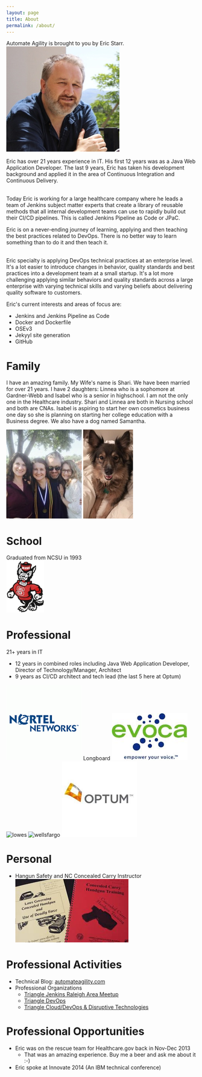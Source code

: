 ```yaml
---
layout: page
title: About
permalink: /about/
---
```


Automate Agility is brought to you by Eric Starr.
![Eric Starr](/images/about/Eric3.jpg)

  Eric has over 21 years experience in IT.  His first 12 years was as a Java Web Application Developer.  The
  last 9 years, Eric has taken his development background and applied it in the area of Continuous Integration
  and Continuous Delivery.<br><br>
  
  Today Eric is working for a large healthcare company where he leads a team of Jenkins subject matter 
  experts that create a library of reusable methods that all internal development teams can use to rapidly build out
  their CI/CD pipelines.  This is called Jenkins Pipeline as Code or JPaC.

  Eric is on a never-ending journey of learning, applying and then teaching the best practices related to 
  DevOps.  There is no better way to learn something than to do it and then teach it.<br><br>
  
  Eric specialty is applying DevOps technical practices at an enterprise level.  It's a lot easier to introduce changes 
  in behavior, quality standards and best practices into a development team at a small startup.  It's
  a lot more challenging applying similar behaviors and quality standards across a large enterprise with varying technical
  skills and varying beliefs about delivering quality software to customers.

Eric's current interests and areas of focus are:
* Jenkins and Jenkins Pipeline as Code
* Docker and Dockerfile
* OSEv3
* Jekyyl site generation
* GitHub

# Family  
I have an amazing family.  My Wife's name is Shari.  We have been married for over 21 years.  I have 2 daughters:  Linnea who is a sophomore at Gardner-Webb and Isabel who is a senior in highschool.  I am not the only one in the Healthcare industry.  Shari and Linnea are both in Nursing school and both are CNAs.  Isabel is aspiring to start her own cosmetics business one day so she is planning on starting her college education with a Business degree.  We also have a dog named Samantha.

![family pictures 1](/images/about/eric_family_1.jpg)
![family pictures 1](/images/about/eric_dog_2.JPG)

# School
Graduated from NCSU in 1993 <br>
![NSCU logo](/images/about/north_carolina_state_wolfpack_logo_embroidery_design.jpg)

# Professional
21+ years in IT
- 12 years in combined roles including Java Web Application Developer, Director of Technology/Manager, Architect
- 9 years as CI/CD architect and tech lead (the last 5 here at Optum)

![nortel networks](/images/about/nortel_networks.png)
Longboard
![evoca](/images/about/evoca.jpg)
![lowes](https://seeklogo.com/images/L/Lowe_s-logo-FFC95B0BC6-seeklogo.com.gif)
![wellsfargo](https://encrypted-tbn0.gstatic.com/images?q=tbn:ANd9GcTFmyihrywv4wIJdidGRhM9iAfv30Z_HnPFlA6y23kR0CGr0x56)
![optum](/images/about/optum.jpg)


# Personal
- Hangun Safety and NC Concealed Carry Instructor <br>
![CCH Handbook](/images/about/nccch.jpg)


# Professional Activities
- Technical Blog: [automateagility.com](http://automateagility.com)
- Professional Organizations
  - [Triangle Jenkins Raleigh Area Meetup](https://www.meetup.com/Raleigh-Jenkins-Area-Meetup)
  - [Triangle DevOps](https://www.meetup.com/Triangle-DevOps/) 
  - [Triangle Cloud/DevOps & Disruptive Technologies](https://www.meetup.com/Triangle-Cloud-Computing-Meetup/)

# Professional Opportunities
- Eric was on the rescue team for Healthcare.gov back in Nov-Dec 2013
  - That was an amazing experience.  Buy me a beer and ask me about it :-)
- Eric spoke at Innovate 2014 (An IBM technical conference)
